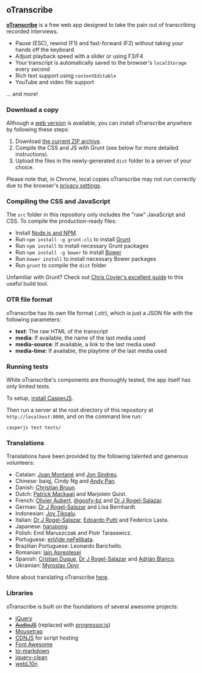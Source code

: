 ## oTranscribe

**[oTranscribe](http://oTranscribe.com/)** is a free web app designed to take the pain out of transcribing recorded interviews.

- Pause (ESC), rewind (F1) and fast-forward (F2) without taking your hands off the keyboard
- Adjust playback speed with a slider or using F3/F4
- Your transcript is automatically saved to the browser's `localStorage` every second
- Rich text support using `contentEditable`
- YouTube and video file support

... and more!


### Download a copy

Although a [web version](http://otranscribe.com/) is available, you can install oTranscribe anywhere by following these steps:

1. Download [the current ZIP archive](https://github.com/otranscribe/otranscribe/archive/master.zip).
2. Compile the CSS and JS with Grunt (see below for more detailed instructions).
3. Upload the files in the newly-generated `dist` folder to a server of your choice.

Please note that, in Chrome, local copies oTranscribe may not run correctly due to the browser's [privacy settings](http://programmers.stackexchange.com/questions/72435/why-is-google-blocking-users-from-accessing-their-local-file-system-in-chromium).

### Compiling the CSS and JavaScript

The `src` folder in this repository only includes the "raw" JavaScript and CSS. To compile the production-ready files:

- Install [Node.js and NPM](https://nodejs.org).
- Run `npm install -g grunt-cli` to install [Grunt](http://gruntjs.com)
- Run `npm install` to install necessary Grunt packages
- Run `npm install -g bower` to install [Bower](http://bower.io/#install-bower)
- Run `bower install` to install necessary Bower packages
- Run `grunt` to compile the `dist` folder

Unfamiliar with Grunt? Check out [Chris Coyier's excellent guide](http://24ways.org/2013/grunt-is-not-weird-and-hard/) to this useful build tool.

### OTR file format

oTranscribe has its own file format (.otr), which is just a JSON file with the following parameters:

* **text**: The raw HTML of the transcript
* **media**: If available, the name of the last media used
* **media-source**: If available, a link to the last media used
* **media-time**: If available, the playtime of the last media used

### Running tests

While oTranscribe's components are thoroughly tested, the app itself has only limited tests.

To setup, [install CasperJS](http://docs.casperjs.org/en/latest/installation.html).

Then run a server at the root directory of this repository at `http://localhost:8000`, and on the command line run:

    casperjs test tests/

### Translations

Translations have been provided by the following talented and generous volunteers:

*   Catalan: [Joan Montané](http://www.softcatala.org/wiki/Usuari:Jmontane) and [Jon Sindreu](https://twitter.com/jonsindreu).
*   Chinese: baiqj, Cindy Ng and [Andy Pan](https://github.com/andy0130tw).
*   Danish: [Christian Bruun](http://christianb.dk).
*   Dutch: [Patrick Mackaaij](http://www.eenmanierom.nl) and Marjolein Quist.
*   French: [Olivier Aubert](http://www.olivieraubert.net), [@goofy-bz](https://github.com/goofy-bz) and [Dr J Rogel-Salazar](http://quantumtunnel.wordpress.com).
*   German: [Dr J Rogel-Salazar](http://quantumtunnel.wordpress.com) and Lisa Bernhardt.
*   Indonesian: [Joy Tikoalu](mailto:joy.tikoalu@gmail.com).
*   Italian: [Dr J Rogel-Salazar](http://quantumtunnel.wordpress.com), [Edoardo Putti](http://edoput.it) and Federico Lasta.
*   Japanese: [harupong](http://blog.harupong.com).
*   Polish: Emil Maruszczak and Piotr Tarasewicz.
*   Portuguese: [enVide neFelibata](http://www.envidenefelibata.com).
*   Brazilian Portuguese: Leonardo Barichello.
*   Romanian: [Iain Apreotesei](https://github.com/ibriq)
*   Spanish: [Cristian Duque](https://github.com/crskkk), [Dr J Rogel-Salazar](http://quantumtunnel.wordpress.com) and [Adrián Blanco](https://twitter.com/AdrianBlancoR).
*   Ukrainian: [Myroslav Opyr](https://github.com/myroslav)

More about translating oTranscribe [here](https://github.com/oTranscribe/oTranscribe/wiki/Help-translate-oTranscribe).

### Libraries

oTranscribe is built on the foundations of several awesome projects:

- [jQuery](http://jquery.com)
- ~~[AudioJS](http://kolber.github.io/audiojs/)~~ (replaced with [progressor.js](https://github.com/ejb/progressor.js))
- [Mousetrap](http://craig.is/killing/mice)
- [CDNJS](http://cdnjs.com/) for script hosting
- [Font Awesome](http://fontawesome.io/)
- [to-markdown](https://github.com/domchristie/to-markdown)
- [jquery-clean](https://code.google.com/p/jquery-clean/)
- [webL10n](https://github.com/fabi1cazenave/webL10n)
